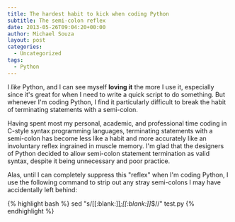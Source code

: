 ```yaml
---
title: The hardest habit to kick when coding Python
subtitle: The semi-colon reflex
date: 2013-05-26T09:04:20+00:00
author: Michael Souza
layout: post
categories:
  - Uncategorized
tags:
  - Python
---
```

I _like_ Python, and I can see myself **loving it** the more I use it, especially since it's great for when I need to write a quick script to do something. But whenever I'm coding Python, I find it particularly difficult to break the habit of terminating statements with a semi-colon.

Having spent most my personal, academic, and professional time coding in C-style syntax programming languages, terminating statements with a semi-colon has become less like a habit and more accurately like an involuntary reflex ingrained in muscle memory. I'm glad that the designers of Python decided to allow semi-colon statement termination as valid syntax, despite it being unnecessary and poor practice.

Alas, until I can completely suppress this "reflex" when I'm coding Python, I use the following command to strip out any stray semi-colons I may have accidentally left behind:

{% highlight bash %}
sed "s/[[:blank:]]*;[[:blank:]]*$//" test.py
{% endhighlight %}
